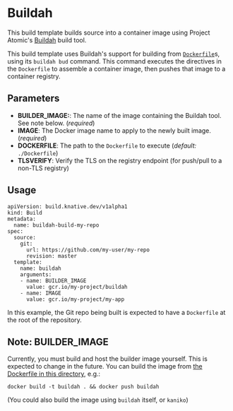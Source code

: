# Buildah

This build template builds source into a container image using Project Atomic's
[Buildah](https://github.com/projectatomic/buildah) build tool.

This build template uses Buildah's support for building from
[`Dockerfile`](https://docs.docker.com/engine/reference/builder/)s, using its
`buildah bud` command. This command executes the directives in the `Dockerfile`
to assemble a container image, then pushes that image to a container registry.

## Parameters

* **BUILDER_IMAGE:**: The name of the image containing the Buildah tool. See
  note below.
  (_required_)
* **IMAGE**: The Docker image name to apply to the newly built image.
  (_required_)
* **DOCKERFILE**: The path to the `Dockerfile` to execute (_default:_
  `./Dockerfile`)
* **TLSVERIFY**: Verify the TLS on the registry endpoint (for push/pull to a
  non-TLS registry)

## Usage

```
apiVersion: build.knative.dev/v1alpha1
kind: Build
metadata:
  name: buildah-build-my-repo
spec:
  source:
    git:
      url: https://github.com/my-user/my-repo
      revision: master
  template:
    name: buildah
    arguments:
    - name: BUILDER_IMAGE
      value: gcr.io/my-project/buildah
    - name: IMAGE
      value: gcr.io/my-project/my-app
```

In this example, the Git repo being built is expected to have a `Dockerfile` at
the root of the repository.

## Note: BUILDER_IMAGE

Currently, you must build and host the builder image yourself. This is expected
to change in the future. You can build the image from [the Dockerfile in this
directory](./Dockerfile), e.g.:

```
docker build -t buildah . && docker push buildah
```

(You could also build the image using `buildah` itself, or `kaniko`)
